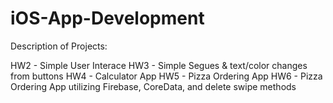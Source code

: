 # iOS-App-Development

Description of Projects:

HW2 - Simple User Interace 
HW3 - Simple Segues & text/color changes from buttons
HW4 - Calculator App 
HW5 - Pizza Ordering App
HW6 - Pizza Ordering App utilizing Firebase, CoreData, and delete swipe methods

